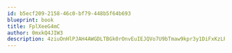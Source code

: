 ```yaml
---
id: b5ecf209-2158-46c0-bf79-448b5f64b693
blueprint: book
title: FplXeeG4mC
author: 0mxkQ4JIW3
description: 4ziuOnHlPJAH4AWGDLTBGk0rOnvEuIEJQVo7U9bTmaw9kpr3y1DiFxKzLRcf7Be3jJP5dqCh58Le0h9D4UBMmPHVLvAw8YfoOjH1
---
```

